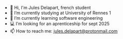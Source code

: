 <!-- ### Hi there 👋 -->

<!--**Ultramarines35/Ultramarines35** is a ✨ _special_ ✨ repository because its `README.md` (this file) appears on your GitHub profile.
Here are some ideas to get you started:-->

- 👋 Hi, I'm Jules Delapart, french student
- 🔭 I’m currently studying at University of Rennes 1
- 🌱 I’m currently learning software engineering
- 💻 I’m looking for an aprenticeship for sept 2025
- 📫 How to reach me: jules.delapart@protonmail.com
